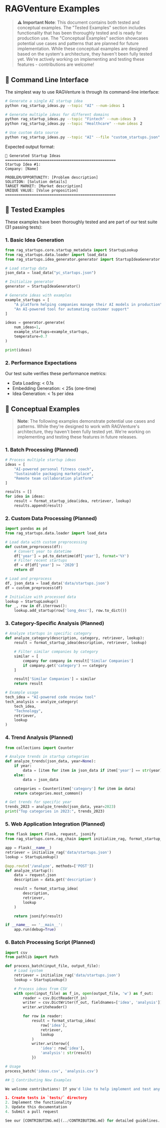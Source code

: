 # RAGVenture Examples

> **⚠️ Important Note**: This document contains both tested and conceptual examples. The "Tested Examples" section includes functionality that has been thoroughly tested and is ready for production use. The "Conceptual Examples" section showcases potential use cases and patterns that are planned for future implementation. While these conceptual examples are designed based on the system's architecture, they haven't been fully tested yet. We're actively working on implementing and testing these features - contributions are welcome!

## 🎯 Command Line Interface

The simplest way to use RAGVenture is through its command-line interface:

```bash
# Generate a single AI startup idea
python rag_startup_ideas.py --topic "AI" --num-ideas 1

# Generate multiple ideas for different domains
python rag_startup_ideas.py --topic "Fintech" --num-ideas 3
python rag_startup_ideas.py --topic "Healthcare" --num-ideas 2

# Use custom data source
python rag_startup_ideas.py --topic "AI" --file "custom_startups.json"
```

Expected output format:
```
🚀 Generated Startup Ideas
==================================================
Startup Idea #1:
Company: [Name]

PROBLEM/OPPORTUNITY: [Problem description]
SOLUTION: [Solution details]
TARGET MARKET: [Market description]
UNIQUE VALUE: [Value proposition]
==================================================
```

## 🧪 Tested Examples

These examples have been thoroughly tested and are part of our test suite (31 passing tests):

### 1. Basic Idea Generation

```python
from rag_startups.core.startup_metadata import StartupLookup
from rag_startups.data.loader import load_data
from rag_startups.idea_generator.generator import StartupIdeaGenerator

# Load startup data
json_data = load_data("yc_startups.json")

# Initialize generator
generator = StartupIdeaGenerator()

# Generate ideas with examples
example_startups = [
    "A platform helping companies manage their AI models in production",
    "An AI-powered tool for automating customer support"
]

ideas = generator.generate(
    num_ideas=1,
    example_startups=example_startups,
    temperature=0.7
)

print(ideas)
```

### 2. Performance Expectations

Our test suite verifies these performance metrics:
- Data Loading: < 0.1s
- Embedding Generation: < 25s (one-time)
- Idea Generation: < 1s per idea

## 🔮 Conceptual Examples

> **Note**: The following examples demonstrate potential use cases and patterns. While they're designed to work with RAGVenture's architecture, they haven't been fully tested yet. We're working on implementing and testing these features in future releases.

### 1. Batch Processing (Planned)

```python
# Process multiple startup ideas
ideas = [
    "AI-powered personal fitness coach",
    "Sustainable packaging marketplace",
    "Remote team collaboration platform"
]

results = []
for idea in ideas:
    result = format_startup_idea(idea, retriever, lookup)
    results.append(result)
```

### 2. Custom Data Processing (Planned)

```python
import pandas as pd
from rag_startups.data.loader import load_data

# Load data with custom preprocessing
def custom_preprocess(df):
    # Convert year to datetime
    df['year'] = pd.to_datetime(df['year'], format='%Y')
    # Filter recent startups
    df = df[df['year'] >= '2020']
    return df

# Load and preprocess
df, json_data = load_data('data/startups.json')
df = custom_preprocess(df)

# Initialize with processed data
lookup = StartupLookup()
for _, row in df.iterrows():
    lookup.add_startup(row['long_desc'], row.to_dict())
```

### 3. Category-Specific Analysis (Planned)

```python
# Analyze startups in specific category
def analyze_category(description, category, retriever, lookup):
    result = format_startup_idea(description, retriever, lookup)

    # Filter similar companies by category
    similar = [
        company for company in result['Similar Companies']
        if company.get('category') == category
    ]

    result['Similar Companies'] = similar
    return result

# Example usage
tech_idea = "AI-powered code review tool"
tech_analysis = analyze_category(
    tech_idea,
    "Technology",
    retriever,
    lookup
)
```

### 4. Trend Analysis (Planned)

```python
from collections import Counter

# Analyze trends in startup categories
def analyze_trends(json_data, year=None):
    if year:
        data = [item for item in json_data if item['year'] == str(year)]
    else:
        data = json_data

    categories = Counter(item['category'] for item in data)
    return categories.most_common()

# Get trends for specific year
trends_2023 = analyze_trends(json_data, year=2023)
print("Top categories in 2023:", trends_2023)
```

### 5. Web Application Integration (Planned)

```python
from flask import Flask, request, jsonify
from rag_startups.core.rag_chain import initialize_rag, format_startup_idea

app = Flask(__name__)
retriever = initialize_rag('data/startups.json')
lookup = StartupLookup()

@app.route('/analyze', methods=['POST'])
def analyze_startup():
    data = request.json
    description = data.get('description')

    result = format_startup_idea(
        description,
        retriever,
        lookup
    )

    return jsonify(result)

if __name__ == '__main__':
    app.run(debug=True)
```

### 6. Batch Processing Script (Planned)

```python
import csv
from pathlib import Path

def process_batch(input_file, output_file):
    # Load system
    retriever = initialize_rag('data/startups.json')
    lookup = StartupLookup()

    # Process ideas from CSV
    with open(input_file) as f_in, open(output_file, 'w') as f_out:
        reader = csv.DictReader(f_in)
        writer = csv.DictWriter(f_out, fieldnames=['idea', 'analysis'])
        writer.writeheader()

        for row in reader:
            result = format_startup_idea(
                row['idea'],
                retriever,
                lookup
            )
            writer.writerow({
                'idea': row['idea'],
                'analysis': str(result)
            })

# Usage
process_batch('ideas.csv', 'analysis.csv')

## 🤝 Contributing New Examples

We welcome contributions! If you'd like to help implement and test any of the conceptual examples or add new ones:

1. Create tests in `tests/` directory
2. Implement the functionality
3. Update this documentation
4. Submit a pull request

See our [CONTRIBUTING.md](../CONTRIBUTING.md) for detailed guidelines.
